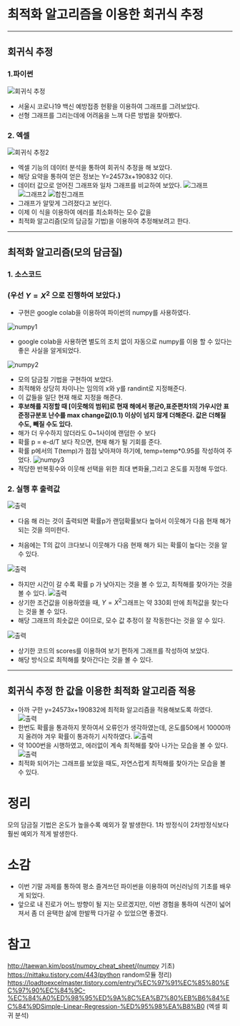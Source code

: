 # 최적화 알고리즘을 이용한 회귀식 추정 
---
## 회귀식 추정
### 1.파이썬
![회귀식 추정](.컴알기말/../컴알기말/회귀식%20추정.png)
- 서울시 코로나19 백신 예방접종 현황을 이용하여 그래프를 그려보았다. 
- 선형 그래프를 그리는데에 어려움을 느껴 다른 방법을 찾아봤다.

### 2. 엑셀
![회귀식 추정2](.컴알기말/../컴알기말/회귀식%20추정2.png)
- 엑셀 기능의 데이터 분석을 통하여 회귀식 추정을 해 보았다.
- 해당 요약을 통하여 얻은 정보는 Y=24573x+190832 이다.
- 데이터 값으로 얻어진 그래프와 일차 그래프를 비교하여 보았다.
![그래프](컴알기말/그래프.png)
![그래프2](컴알기말/그래프2.png)
![합친그래프](컴알기말/합친%20그래프.png)
- 그래프가 알맞게 그려졌다고 보인다.
- 이제 이 식을 이용하여 에러를 최소화하는 모수 값을 
- 최적화 알고리즘(모의 담금질 기법)을 이용하여 추정해보려고 한다.
---
## 최적화 알고리즘(모의 담금질)
### 1. 소스코드
### (우선 $Y=X^2$ 으로 진행하여 보았다.)
- 구현은 google colab을 이용하여 파이썬의 numpy를 사용하였다.

![numpy1](컴알기말/numpy1.png)
- google colab을 사용하면 별도의 조치 없이 자동으로 numpy를 이용 할 수 있다는 좋은 사실을 알게되었다.

![numpy2](컴알기말/numpy2.png)
- 모의 담금질 기법을 구현하여 보았다. 
- 최적해와 상당히 차이나는 임의의 x와 y를 randint로 지정해준다. 
- 이 값들을 일단 현재 해로 지정을 해준다.
- **후보해를 지정할 때 [이웃해의 범위]로 현재 해에서 평균0,표준편차1의 가우시안 표준정규분포 난수를 max change값(0.1) 이상이 넘지 않게 더해준다. 값은 더해질 수도, 빼질 수도 있다.**
- 해가 더 우수하지 않더라도 0~1사이에 랜덤한 수 보다 
- 확률 p = e-d/T 보다 작으면, 현재 해가 될 기회를 준다.
- 확률 p에서의 T(temp)가 점점 낮아져야 하기에, temp=temp*0.95를 작성하여 주었다. 
![numpy3](컴알기말/numpy3.png)  
- 적당한 반복횟수와 이웃해 선택을 위한 최대 변화율,그리고 온도를 지정해 두었다. 

### 2. 실행 후 출력값
![출력](컴알기말/출력1.png)
- 다음 해 라는 것이 출력되면 확률p가 랜덤확률보다 높아서 이웃해가 다음 현재 해가 되는 것을 의미한다.

- 처음에는 T의 값이 크다보니 이웃해가 다음 현재 해가 되는 확률이 높다는 것을 알 수 있다.
 
![출력](컴알기말/출력2.png)
- 하지만 시간이 갈 수록 확률 p 가 낮아지는 것을 볼 수 있고, 최적해를 찾아가는 것을 볼 수 있다.
![출력](컴알기말/출력3.png)
- 상기한 조건값을 이용하였을 때, $Y=X^2$그래프는 약 330회 만에 최적값을 찾는다는 것을 볼 수 있다.
- 해당 그래프의 최솟값은 0이므로, 모수 값 추정이 잘 작동한다는 것을 알 수 있다.
  
![출력](컴알기말/출력4.png)
- 상기한 코드의 scores를 이용하여 보기 편하게 그래프를 작성하여 보았다.
- 해당 방식으로 최적해를 찾아간다는 것을 볼 수 있다.

---
## 회귀식 추정 한 값을 이용한 최적화 알고리즘 적용
- 아까 구한 y=24573x+190832에 최적화 알고리즘을 적용해보도록 하였다.
![출력](컴알기말/최적출력.png)
- 한번도 확률을 통과하지 못하여서 오류인가 생각하였는데, 온도를50에서 10000까지 올려야 겨우 확률이 통과하기 시작하였다. 
![출력](컴알기말/최적출력2.png)
- 약 1000번을 시행하였고, 에러없이 계속 최적해를 찾아 나가는 모습을 볼 수 있다.
![출력](컴알기말/최적3.png)
- 최적화 되어가는 그래프를 보았을 때도, 자연스럽게 최적해를 찾아가는 모습을 볼 수 있다.


# 정리
모의 담금질 기법은 온도가 높을수록 예외가 잘 발생한다.
1차 방정식이 2차방정식보다 훨씬 예외가 적게 발생한다.


# 소감
- 이번 기말 과제를 통하여 평소 즐겨쓰던 파이썬을 이용하여 머신러닝의 기초를 배우게 되었다.
- 앞으로 내 진로가 어느 방향이 될 지는 모르겠지만, 이번 경험을 통하여 식견이 넓어져서 좀 더 윤택한 삶에 한발짝 다가갈 수 있었으면 좋겠다.

# 참고
http://taewan.kim/post/numpy_cheat_sheet/(numpy 기초)
https://nittaku.tistory.com/443(python random모듈 정리)
https://loadtoexcelmaster.tistory.com/entry/%EC%97%91%EC%85%80%EC%97%90%EC%84%9C-%EC%84%A0%ED%98%95%ED%9A%8C%EA%B7%80%EB%B6%84%EC%84%9DSimple-Linear-Regression-%ED%95%98%EA%B8%B0 (엑셀 회귀 분석)